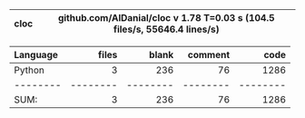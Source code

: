 cloc|github.com/AlDanial/cloc v 1.78  T=0.03 s (104.5 files/s, 55646.4 lines/s)
--- | ---

Language|files|blank|comment|code
:-------|-------:|-------:|-------:|-------:
Python|3|236|76|1286
--------|--------|--------|--------|--------
SUM:|3|236|76|1286
